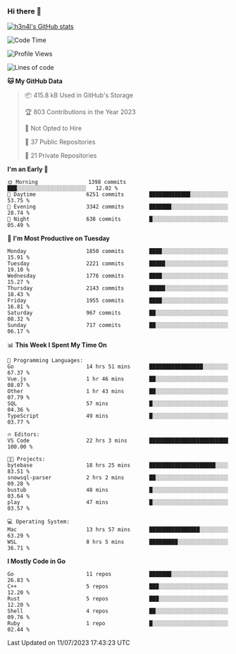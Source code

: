 ### Hi there 👋

[![h3n4l's GitHub stats](https://github-readme-stats.vercel.app/api?username=h3n4l&count_private=true&show_icons=true&theme=radical)](https://github.com/h3n4l/github-readme-stats)

<!--START_SECTION:waka-->
![Code Time](http://img.shields.io/badge/Code%20Time-1%2C405%20hrs%2045%20mins-blue)

![Profile Views](http://img.shields.io/badge/Profile%20Views-0-blue)

![Lines of code](https://img.shields.io/badge/From%20Hello%20World%20I%27ve%20Written-2.6%20million%20lines%20of%20code-blue)

**🐱 My GitHub Data** 

> 📦 415.8 kB Used in GitHub's Storage 
 > 
> 🏆 803 Contributions in the Year 2023
 > 
> 🚫 Not Opted to Hire
 > 
> 📜 37 Public Repositories 
 > 
> 🔑 21 Private Repositories 
 > 
**I'm an Early 🐤** 

```text
🌞 Morning                1398 commits        ███░░░░░░░░░░░░░░░░░░░░░░   12.02 % 
🌆 Daytime                6251 commits        █████████████░░░░░░░░░░░░   53.75 % 
🌃 Evening                3342 commits        ███████░░░░░░░░░░░░░░░░░░   28.74 % 
🌙 Night                  638 commits         █░░░░░░░░░░░░░░░░░░░░░░░░   05.49 % 
```
📅 **I'm Most Productive on Tuesday** 

```text
Monday                   1850 commits        ████░░░░░░░░░░░░░░░░░░░░░   15.91 % 
Tuesday                  2221 commits        █████░░░░░░░░░░░░░░░░░░░░   19.10 % 
Wednesday                1776 commits        ████░░░░░░░░░░░░░░░░░░░░░   15.27 % 
Thursday                 2143 commits        █████░░░░░░░░░░░░░░░░░░░░   18.43 % 
Friday                   1955 commits        ████░░░░░░░░░░░░░░░░░░░░░   16.81 % 
Saturday                 967 commits         ██░░░░░░░░░░░░░░░░░░░░░░░   08.32 % 
Sunday                   717 commits         ██░░░░░░░░░░░░░░░░░░░░░░░   06.17 % 
```


📊 **This Week I Spent My Time On** 

```text
💬 Programming Languages: 
Go                       14 hrs 51 mins      █████████████████░░░░░░░░   67.37 % 
Vue.js                   1 hr 46 mins        ██░░░░░░░░░░░░░░░░░░░░░░░   08.07 % 
Other                    1 hr 43 mins        ██░░░░░░░░░░░░░░░░░░░░░░░   07.79 % 
SQL                      57 mins             █░░░░░░░░░░░░░░░░░░░░░░░░   04.36 % 
TypeScript               49 mins             █░░░░░░░░░░░░░░░░░░░░░░░░   03.77 % 

🔥 Editors: 
VS Code                  22 hrs 3 mins       █████████████████████████   100.00 % 

🐱‍💻 Projects: 
bytebase                 18 hrs 25 mins      █████████████████████░░░░   83.51 % 
snowsql-parser           2 hrs 2 mins        ██░░░░░░░░░░░░░░░░░░░░░░░   09.28 % 
bustub                   48 mins             █░░░░░░░░░░░░░░░░░░░░░░░░   03.64 % 
play                     47 mins             █░░░░░░░░░░░░░░░░░░░░░░░░   03.57 % 

💻 Operating System: 
Mac                      13 hrs 57 mins      ████████████████░░░░░░░░░   63.29 % 
WSL                      8 hrs 5 mins        █████████░░░░░░░░░░░░░░░░   36.71 % 
```

**I Mostly Code in Go** 

```text
Go                       11 repos            ███████░░░░░░░░░░░░░░░░░░   26.83 % 
C++                      5 repos             ███░░░░░░░░░░░░░░░░░░░░░░   12.20 % 
Rust                     5 repos             ███░░░░░░░░░░░░░░░░░░░░░░   12.20 % 
Shell                    4 repos             ██░░░░░░░░░░░░░░░░░░░░░░░   09.76 % 
Ruby                     1 repo              █░░░░░░░░░░░░░░░░░░░░░░░░   02.44 % 
```




 Last Updated on 11/07/2023 17:43:23 UTC
<!--END_SECTION:waka-->

